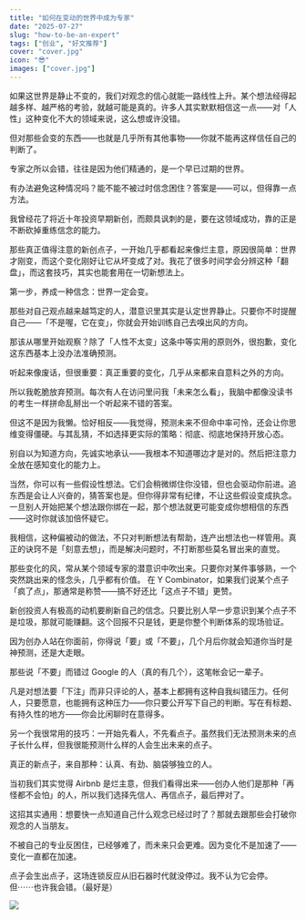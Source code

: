 ```yaml
---
title: "如何在变动的世界中成为专家"
date: "2025-07-27"
slug: "how-to-be-an-expert"
tags: ["创业", "好文推荐"]
cover: "cover.jpg"
icon: "😎"
images: ["cover.jpg"]
---
```

如果这世界是静止不变的，我们对观念的信心就能一路线性上升。某个想法经得起越多样、越严格的考验，就越可能是真的。许多人其实默默相信这一点——对「人性」这种变化不大的领域来说，这么想或许没错。



但对那些会变的东西——也就是几乎所有其他事物——你就不能再这样信任自己的判断了。



专家之所以会错，往往是因为他们精通的，是一个早已过期的世界。



有办法避免这种情况吗？能不能不被过时信念困住？答案是——可以，但得靠一点方法。



我曾经花了将近十年投资早期新创，而颇具讽刺的是，要在这领域成功，靠的正是不断砍掉重练信念的能力。



那些真正值得注意的新创点子，一开始几乎都看起来像烂主意，原因很简单：世界才刚变，而这个变化刚好让它从坏变成了对。我花了很多时间学会分辨这种「翻盘」，而这套技巧，其实也能套用在一切新想法上。



第一步，养成一种信念：世界一定会变。



那些对自己观点越来越笃定的人，潜意识里其实是认定世界静止。只要你不时提醒自己——「不是喔，它在变」，你就会开始训练自己去嗅出风的方向。



那该从哪里开始观察？除了「人性不太变」这条中等实用的原则外，很抱歉，变化这东西基本上没办法准确预测。



听起来像废话，但很重要：真正重要的变化，几乎从来都来自意料之外的方向。



所以我乾脆放弃预测。每次有人在访问里问我「未来怎么看」，我脑中都像没读书的考生一样拼命乱掰出一个听起来不错的答案。



但这不是因为我懒。恰好相反——我觉得，预测未来不但命中率可怜，还会让你思维变得僵硬。与其乱猜，不如选择更实际的策略：彻底、彻底地保持开放心态。



别自以为知道方向，先诚实地承认——我根本不知道哪边才是对的。然后把注意力全放在感知变化的能力上。



当然，你可以有一些假设性想法。它们会稍微绑住你没错，但也会驱动你前进。追东西是会让人兴奋的，猜答案也是。但你得非常有纪律，不让这些假设变成执念。
一旦别人开始把某个想法跟你绑在一起，那个想法就更可能变成你想相信的东西——这时你就该加倍怀疑它。



我相信，这种偏被动的做法，不只对判断想法有帮助，连产出想法也一样管用。真正的诀窍不是「刻意去想」，而是解决问题时，不打断那些莫名冒出来的直觉。



那些变化的风，常从某个领域专家的潜意识中吹出来。只要你对某件事够熟，一个突然跳出来的怪念头，几乎都有价值。
在 Y Combinator，如果我们说某个点子「疯了点」，那通常是称赞——搞不好还比「这点子不错」更赞。



新创投资人有极高的动机要刷新自己的信念。只要比别人早一步意识到某个点子不是垃圾，那就可能赚翻。这个回报不只是钱，更是你整个判断体系的现场验证。



因为创办人站在你面前，你得说「要」或「不要」，几个月后你就会知道你当时是神预测，还是大走眼。



那些说「不要」而错过 Google 的人（真的有几个），这笔帐会记一辈子。



凡是对想法要「下注」而非只评论的人，基本上都拥有这种自我纠错压力。任何人，只要愿意，也能拥有这种压力——你只要公开写下自己的判断。写在有标题、有持久性的地方——你会比闲聊时在意得多。



另一个我很常用的技巧：一开始先看人，不先看点子。虽然我们无法预测未来的点子长什么样，但我很能预测什么样的人会生出未来的点子。



真正的新点子，来自那种：认真、有劲、脑袋够独立的人。



当初我们其实觉得 Airbnb 是烂主意，但我们看得出来——创办人他们是那种「再怪都不会怕」的人，所以我们选择先信人、再信点子，最后押对了。



这招其实通用：想要快一点知道自己什么观念已经过时了？那就去跟那些会打破你观念的人当朋友。



不被自己的专业反困住，已经够难了，而未来只会更难。因为变化不是加速了——变化一直都在加速。



点子会生出点子，这场连锁反应从旧石器时代就没停过。我不认为它会停。
但⋯⋯也许我会错。（最好是）




![](https://prod-files-secure.s3.us-west-2.amazonaws.com/112d0858-5090-4d34-a606-b75eb8d65fd2/46476355-9cf3-4e99-9b7a-3531bc426380/1000202064.png?X-Amz-Algorithm=AWS4-HMAC-SHA256&X-Amz-Content-Sha256=UNSIGNED-PAYLOAD&X-Amz-Credential=ASIAZI2LB466RSEBVF57%2F20251101%2Fus-west-2%2Fs3%2Faws4_request&X-Amz-Date=20251101T101254Z&X-Amz-Expires=3600&X-Amz-Security-Token=IQoJb3JpZ2luX2VjEF8aCXVzLXdlc3QtMiJGMEQCIBvQelQKgkVzrc8TLFnBG%2FUQwYnLecKIoanTmcOvegrEAiBgn%2Bs0hfDxvAgqqyQVUCLwIU49IJkeoC0MqTNyXTUB6Cr%2FAwgnEAAaDDYzNzQyMzE4MzgwNSIMdXDeG7syiGf56XXdKtwDacwDnpD4C8%2BmMgummtox0V3H6Tr%2FtBdrr0twpoFQyRyvSITYLugWCKh0OQZk0P4EUieIbnAD15X%2BegoWcffjfx26n4Y5KTznX%2F9pTC2B%2FHPbXhqpcgqwCFNxP%2BYL1j%2B41M4cjXhqE8t8lML61K%2F3pakrKJONBcIoTLPLIVoefK6bwDVK0JRH4V0hpOqV3QAt74X3w6MdAgw470mzcqfx8kKmuA6fl8H49GVZNEMTilUsXbz8Afqcbyace7YSmv%2B6imPSydEaQXl6PZkMAiwwGAT3wks9jTTVzem7DYJrBpNE4MrJlM86P%2FIGrCyENM%2Bh2Khze%2BNT3iuoH1bfutLUccSxto3XYBYrf52BoLl4zh1WdI50MlWgLCtFgKBS7nP5%2BoDgo56yTWBXctNx%2FDZh6UqmvHagP2HEX%2BB1FEvMIyrKqKEDRvbtuRHNtXc%2F5hhzdPshnbVH9FmRNtD722zMG4oXVOylE3Xis0ECr0Sq%2FN40LAxwQ3h91kZFel49Ppl5p9Ey88dNGmavh94mOMKdy8vuR%2BB9JcK209YeXJkHWqyqaNPmE4Z0M0OtSPWVfCG5jdqUkbyPxsU%2B7Cz56O1XgqQYd9Et8SQhUqx34OXoQZ0fBNoTMke4DsMQXDgw8NCWyAY6pgGQNcyQMnkUCnXzMauI0RHsQ5am6ZEEkVLl99iu0MLFh66CrpJYXuP1b9Hk%2FCSLcG%2BvmoukJ9muxrIYAvFsHsVVSkRNx3tEpkmr4ARc%2FFeQmVYGUVfE9W2MUHqV9z%2FEM2TQTuvxiaS%2FpZr9tLUKLvlkXTRMbPORaL3HiUydsfNvvOQdaQsaeQmvSxbFJImu9rMMskDWfUv66IK1TysBLFWVsvkSjFk%2B&X-Amz-Signature=42288a005bcbef0350e9461a2782b73cdefb0213417e5cda359fedc2a0afcebb&X-Amz-SignedHeaders=host&x-amz-checksum-mode=ENABLED&x-id=GetObject)

